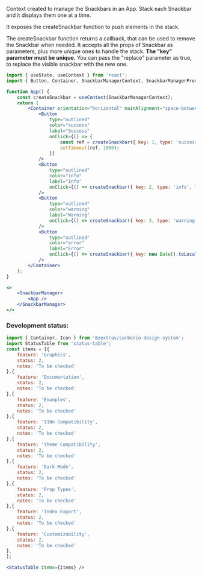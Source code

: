 <!--
SPDX-FileCopyrightText: 2021 Zextras <https://www.zextras.com>

SPDX-License-Identifier: AGPL-3.0-only
-->

Context created to manage the Snackbars in an App.
Stack each Snackbar and it displays them one at a time.

It exposes the createSnackbar function to push elements in the stack.

The createSnackbar function returns a callback, that can be used to remove the Snackbar when needed.
It accepts all the props of Snackbar as parameters, plus more unique ones to handle the stack.
**The "key" parameter must be unique.**
You can pass the "replace" parameter as true, to replace the visible snackbar with the new one.

```jsx
import { useState, useContext } from 'react';
import { Button, Container, SnackbarManagerContext, SnackbarManagerProvider } from '@zextras/carbonio-design-system';

function App() {
    const createSnackbar = useContext(SnackbarManagerContext);
    return (
        <Container orientation="horizontal" mainAlignment="space-between" width="25rem">
            <Button
                type="outlined"
                color="success"
                label="Success"
                onClick={() => {
                    const ref = createSnackbar({ key: 1, type: 'success', label: 'label' });
                    setTimeout(ref, 1000);
                }}
            />
            <Button
                type="outlined"
                color="info"
                label="Info"
                onClick={() => createSnackbar({ key: 2, type: 'info', label: 'label' })}
            />
            <Button
                type="outlined"
                color="warning"
                label="Warning"
                onClick={() => createSnackbar({ key: 3, type: 'warning', label: 'label' })}
            />
            <Button
                type="outlined"
                color="error"
                label="Error"
                onClick={() => createSnackbar({ key: new Date().toLocaleString(), type: 'error', label: 'label', replace: true })}
            />
        </Container>
    );
}

<>
    <SnackbarManager>
        <App />
    </SnackbarManager>
</>
```

### Development status:
```jsx noEditor
import { Container, Icon } from '@zextras/carbonio-design-system';
import StatusTable from 'status-table';
const items = [{
    feature: 'Graphics',
    status: 2,
    notes: 'To be checked'
},{
    feature: 'Documentation',
    status: 2,
    notes: 'To be checked'
},{
    feature: 'Examples',
    status: 2,
    notes: 'To be checked'
},{
    feature: 'I18n Compatibility',
    status: 2,
    notes: 'To be checked'
},{
    feature: 'Theme Compatibility',
    status: 2,
    notes: 'To be checked'
},{
    feature: 'Dark Mode',
    status: 2,
    notes: 'To be checked'
},{
    feature: 'Prop Types',
    status: 2,
    notes: 'To be checked'
},{
    feature: 'Index Export',
    status: 2,
    notes: 'To be checked'
},{
    feature: 'Customizability',
    status: 2,
    notes: 'To be checked'
},
];

<StatusTable items={items} />

```
